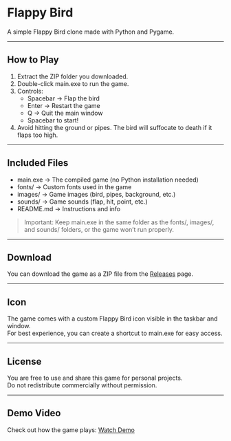 # Flappy Bird

A simple Flappy Bird clone made with Python and Pygame.

---

## How to Play

1. Extract the ZIP folder you downloaded.
2. Double-click main.exe to run the game.
3. Controls:
   - Spacebar -> Flap the bird
   - Enter -> Restart the game
   - Q -> Quit the main window
   - Spacebar to start!
4. Avoid hitting the ground or pipes. The bird will suffocate to death if it flaps too high.
---

## Included Files

- main.exe → The compiled game (no Python installation needed)  
- fonts/ → Custom fonts used in the game  
- images/ → Game images (bird, pipes, background, etc.)  
- sounds/ → Game sounds (flap, hit, point, etc.)  
- README.md → Instructions and info  

> Important: Keep main.exe in the same folder as the fonts/, images/, and sounds/ folders, or the game won’t run properly.

---
## Download

You can download the game as a ZIP file from the [Releases](https://github.com/omkarmacharyaCPU/Flappy-Bird-Pygame-1/releases/tag/v1.0) page.

---

## Icon

The game comes with a custom Flappy Bird icon visible in the taskbar and window.  
For best experience, you can create a shortcut to main.exe for easy access.

---

## License

You are free to use and share this game for personal projects.  
Do not redistribute commercially without permission.

---

## Demo Video

Check out how the game plays: [Watch Demo](https://youtu.be/YourV)
